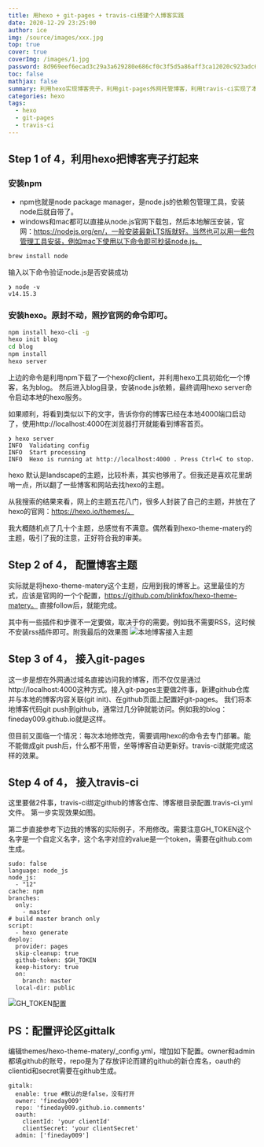 ```yaml
---
title: 用hexo + git-pages + travis-ci搭建个人博客实践
date: 2020-12-29 23:25:00
author: ice
img: /source/images/xxx.jpg
top: true
cover: true
coverImg: /images/1.jpg
password: 8d969eef6ecad3c29a3a629280e686cf0c3f5d5a86aff3ca12020c923adc6c92
toc: false
mathjax: false
summary: 利用hexo实现博客壳子，利用git-pages外网托管博客，利用travis-ci实现了本地git push后博客分钟级自动部署。
categories: hexo
tags:
  - hexo
  - git-pages
  - travis-ci
---
```


## Step 1 of 4，利用hexo把博客壳子打起来

### 安装npm
- npm也就是node package manager，是node.js的依赖包管理工具，安装node后就自带了。
- windows和mac都可以直接从node.js官网下载包，然后本地解压安装，官网：https://nodejs.org/en/，一般安装最新LTS版就好。当然也可以用一些包管理工具安装，例如mac下使用以下命令即可秒装node.js。
``` bash
brew install node
```
输入以下命令验证node.js是否安装成功
```
❯ node -v
v14.15.3
```

### 安装hexo。原封不动，照抄官网的命令即可。
```bash
npm install hexo-cli -g
hexo init blog
cd blog
npm install
hexo server
```
上边的命令是利用npm下载了一个hexo的client，并利用hexo工具初始化一个博客，名为blog。
然后进入blog目录，安装node.js依赖，最终调用hexo server命令启动本地的hexo服务。

如果顺利，将看到类似以下的文字，告诉你你的博客已经在本地4000端口启动了，使用http://localhost:4000在浏览器打开就能看到博客首页。
```
❯ hexo server
INFO  Validating config
INFO  Start processing
INFO  Hexo is running at http://localhost:4000 . Press Ctrl+C to stop.
```
hexo 默认是landscape的主题，比较朴素，其实也够用了。但我还是喜欢花里胡哨一点，所以翻了一些博客和网站去找hexo的主题。

从我搜索的结果来看，网上的主题五花八门，很多人封装了自己的主题，并放在了hexo的官网：https://hexo.io/themes/。

我大概随机点了几十个主题，总感觉有不满意。偶然看到hexo-theme-matery的主题，吸引了我的注意，正好符合我的审美。

## Step 2 of 4， 配置博客主题
实际就是将hexo-theme-matery这个主题，应用到我的博客上。这里最佳的方式，应该是官网的一个个配置，https://github.com/blinkfox/hexo-theme-matery。
直接follow后，就能完成。

其中有一些插件和步骤不一定要做，取决于你的需要。例如我不需要RSS，这时候不安装rss插件即可。附我最后的效果图
![本地博客接入主题](/images/iceelocalblog-with-theme.png)


## Step 3 of 4， 接入git-pages
这一步是想在外网通过域名直接访问我的博客，而不仅仅是通过http://localhost:4000这种方式。接入git-pages主要做2件事，新建github仓库并与本地的博客内容关联(git init)、在github页面上配置好git-pages。
我们将本地博客代码git push到github，通常过几分钟就能访问。例如我的blog：fineday009.github.io就是这样。

但目前又面临一个情况：每次本地修改完，需要调用hexo的命令去专门部署。能不能做成git push后，什么都不用管，坐等博客自动更新好。travis-ci就能完成这样的效果。

## Step 4 of 4， 接入travis-ci
这里要做2件事，travis-ci绑定github的博客仓库、博客根目录配置.travis-ci.yml文件。
第一步实现效果如图。

第二步直接参考下边我的博客的实际例子，不用修改。需要注意GH_TOKEN这个名字是一个自定义名字，这个名字对应的value是一个token，需要在github.com生成。
``` travis-ci
sudo: false
language: node_js
node_js:
  - "12"
cache: npm
branches:
  only: 
    - master 
# build master branch only
script:
  - hexo generate
deploy:
  provider: pages
  skip-cleanup: true
  github-token: $GH_TOKEN
  keep-history: true
  on:
    branch: master
  local-dir: public
```
![GH_TOKEN配置](/images/travis-ci-fineday009.png)

## PS：配置评论区gittalk
编辑themes/hexo-theme-matery/_config.yml，增加如下配置。owner和admin都填github的账号，repo是为了存放评论而建的github的新仓库名，oauth的clientid和secret需要在github生成。
```
gitalk:
  enable: true #默认的是false，没有打开
  owner: 'fineday009'
  repo: 'fineday009.github.io.comments'
  oauth:
    clientId: 'your clientId'
    clientSecret: 'your clientSecret'
  admin: ['fineday009']
```